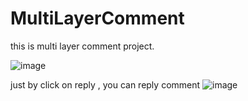 # MultiLayerComment
this is multi layer comment project.

![image](https://user-images.githubusercontent.com/36743160/112547629-9b20c300-8dd8-11eb-99e4-f8b0e6a1ae68.png)

just by click on reply , you can reply comment
![image](https://user-images.githubusercontent.com/36743160/112547708-bee40900-8dd8-11eb-9562-643a89e0806b.png)
